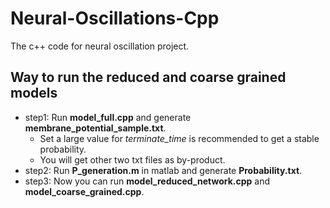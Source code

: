 # Neural-Oscillations-Cpp
The c++ code for neural oscillation project.

## Way to run the reduced and coarse grained models

* step1: Run **model_full.cpp** and generate **membrane_potential_sample.txt**. 
  * Set a large value for *terminate_time* is recommended to get a stable probability.
  * You will get other two txt files as by-product.
* step2: Run **P_generation.m** in matlab and generate **Probability.txt**.
* step3: Now you can run **model_reduced_network.cpp** and **model_coarse_grained.cpp**.

